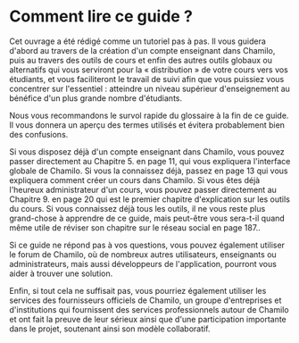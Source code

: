 # Comment lire ce guide ?

Cet ouvrage a été rédigé comme un tutoriel pas à pas. Il vous guidera d'abord au travers de la création d'un compte enseignant dans Chamilo, puis au travers des outils de cours et enfin des autres outils globaux ou alternatifs qui vous serviront pour la « distribution » de votre cours vers vos étudiants, et vous faciliteront le travail de suivi afin que vous puissiez vous concentrer sur l'essentiel : atteindre un niveau supérieur d'enseignement au bénéfice d'un plus grande nombre d'étudiants.

Nous vous recommandons le survol rapide du glossaire à la fin de ce guide. Il vous donnera un aperçu des termes utilisés et évitera probablement bien des confusions.

Si vous disposez déjà d'un compte enseignant dans Chamilo, vous pouvez passer directement au Chapitre 5. en page 11, qui vous expliquera l'interface globale de Chamilo. Si vous la connaissez déjà, passez en page 13 qui vous expliquera comment créer un cours dans Chamilo. Si vous êtes déjà l'heureux administrateur d'un cours, vous pouvez passer directement au Chapitre 9. en page 20 qui est le premier chapitre d'explication sur les outils du cours. Si vous connaissez déjà tous les outils, il ne vous reste plus grand-chose à apprendre de ce guide, mais peut-être vous sera-t-il quand même utile de réviser son chapitre sur le réseau social en page 187..

Si ce guide ne répond pas à vos questions, vous pouvez également utiliser le forum de Chamilo, où de nombreux autres utilisateurs, enseignants ou administrateurs, mais aussi développeurs de l'application, pourront vous aider à trouver une solution.

Enfin, si tout cela ne suffisait pas, vous pourriez également utiliser les services des fournisseurs officiels de Chamilo, un groupe d'entreprises et d'institutions qui fournissent des services professionnels autour de Chamilo et ont fait la preuve de leur sérieux ainsi que d'une participation importante dans le projet, soutenant ainsi son modèle collaboratif.

